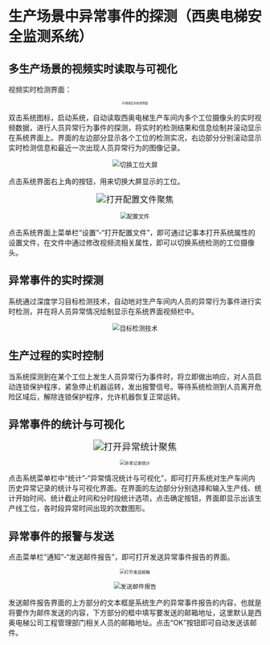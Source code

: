 # 生产场景中异常事件的探测（西奥电梯安全监测系统）
## 多生产场景的视频实时读取与可视化
视频实时检测界面：

<p align="center"><img src="images/assets/检测界面.png" alt="视频实时检测界面" style="zoom:40%;" /></p>

双击系统图标，启动系统，自动读取西奥电梯生产车间内多个工位摄像头的实时视频数据，进行人员异常行为事件的探测，将实时的检测结果和信息绘制并滚动显示在系统界面上。界面的左边部分显示各个工位的检测实况，右边部分分别滚动显示实时检测信息和最近一次出现人员异常行为的图像记录。

<p align="center"><img src="images/assets/切换工位大屏聚焦.png" alt="切换工位大屏" style="zoom:90%;" /></p>

点击系统界面右上角的按钮，用来切换大屏显示的工位。

<p align="center"><img src="images/assets/打开配置文件聚焦.png" alt="打开配置文件聚焦" style="zoom:120%;" /></p>

<p align="center"><img src="images/assets/配置文件.png" alt="配置文件" style="zoom:80%;" /></p>

点击系统界面上菜单栏“设置”-“打开配置文件”，即可通过记事本打开系统属性的设置文件，在文件中通过修改视频流相关属性，即可以切换系统检测的工位摄像头。

## 异常事件的实时探测
系统通过深度学习目标检测技术，自动地对生产车间内人员的异常行为事件进行实时检测，并在将人员异常情况绘制显示在系统界面视频栏中。

<p align="center"><img src="images/assets/目标检测技术.png" alt="目标检测技术" style="zoom:90%;" /></p>

## 生产过程的实时控制
当系统探测到在某个工位上发生人员异常行为事件时，将立即做出响应，对人员启动连锁保护程序，紧急停止机器运转，发出报警信号。等待系统检测到人员离开危险区域后，解除连锁保护程序，允许机器恢复正常运转。

## 异常事件的统计与可视化
<p align="center"><img src="images/assets/打开异常统计聚焦.png" alt="打开异常统计聚焦" style="zoom:130%;" /></p>

<p align="center"><img src="images/assets/异常记录统计.png" alt="异常记录统计" style="zoom:60%;" /></p>

点击系统菜单栏中“统计”-“异常情况统计与可视化”，即可打开系统对生产车间内历史异常记录的统计与可视化界面。在界面的左边部分分别选择和输入生产线、统计开始时间、统计截止时间和分时段统计选项，点击确定按钮，界面即显示出该生产线工位，各时段异常时间出现的次数图形。

## 异常事件的报警与发送
点击菜单栏“通知”-“发送邮件报告”，即可打开发送异常事件报告的界面。
<p align="center"><img src="images/assets/打开发送邮箱.png" alt="打开发送邮箱" style="zoom:60%;" /></p>

<p align="center"><img src="images/assets/发送邮件报告.png" alt="发送邮件报告" style="zoom:85%;" /></p>

发送邮件报告界面的上方部分的文本框是系统生产的异常事件报告的内容，也就是将要作为邮件发送的内容，下方部分的框中填写要发送的邮箱地址，这里默认是西奥电梯公司工程管理部门相关人员的邮箱地址。点击“OK”按钮即可自动发送该邮件。
